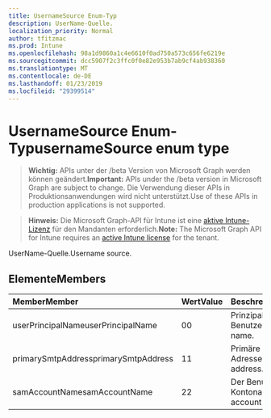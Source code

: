 ```yaml
---
title: UsernameSource Enum-Typ
description: UserName-Quelle.
localization_priority: Normal
author: tfitzmac
ms.prod: Intune
ms.openlocfilehash: 98a1d9860a1c4e6610f0ad750a573c656fe6219e
ms.sourcegitcommit: dcc5907f2c3ffc0f0e82e953b7ab9cf4ab938360
ms.translationtype: MT
ms.contentlocale: de-DE
ms.lasthandoff: 01/23/2019
ms.locfileid: "29399514"
---
```

# <a name="usernamesource-enum-type"></a><span data-ttu-id="46f63-103">UsernameSource Enum-Typ</span><span class="sxs-lookup"><span data-stu-id="46f63-103">usernameSource enum type</span></span>

> <span data-ttu-id="46f63-104">**Wichtig:** APIs unter der /beta Version von Microsoft Graph werden können geändert.</span><span class="sxs-lookup"><span data-stu-id="46f63-104">**Important:** APIs under the /beta version in Microsoft Graph are subject to change.</span></span> <span data-ttu-id="46f63-105">Die Verwendung dieser APIs in Produktionsanwendungen wird nicht unterstützt.</span><span class="sxs-lookup"><span data-stu-id="46f63-105">Use of these APIs in production applications is not supported.</span></span>

> <span data-ttu-id="46f63-106">**Hinweis:** Die Microsoft Graph-API für Intune ist eine [aktive Intune-Lizenz](https://go.microsoft.com/fwlink/?linkid=839381) für den Mandanten erforderlich.</span><span class="sxs-lookup"><span data-stu-id="46f63-106">**Note:** The Microsoft Graph API for Intune requires an [active Intune license](https://go.microsoft.com/fwlink/?linkid=839381) for the tenant.</span></span>

<span data-ttu-id="46f63-107">UserName-Quelle.</span><span class="sxs-lookup"><span data-stu-id="46f63-107">Username source.</span></span>

## <a name="members"></a><span data-ttu-id="46f63-108">Elemente</span><span class="sxs-lookup"><span data-stu-id="46f63-108">Members</span></span>
|<span data-ttu-id="46f63-109">Member</span><span class="sxs-lookup"><span data-stu-id="46f63-109">Member</span></span>|<span data-ttu-id="46f63-110">Wert</span><span class="sxs-lookup"><span data-stu-id="46f63-110">Value</span></span>|<span data-ttu-id="46f63-111">Beschreibung</span><span class="sxs-lookup"><span data-stu-id="46f63-111">Description</span></span>|
|:---|:---|:---|
|<span data-ttu-id="46f63-112">userPrincipalName</span><span class="sxs-lookup"><span data-stu-id="46f63-112">userPrincipalName</span></span>|<span data-ttu-id="46f63-113">0</span><span class="sxs-lookup"><span data-stu-id="46f63-113">0</span></span>|<span data-ttu-id="46f63-114">Prinzipalnamen des Benutzers.</span><span class="sxs-lookup"><span data-stu-id="46f63-114">User principal name.</span></span>|
|<span data-ttu-id="46f63-115">primarySmtpAddress</span><span class="sxs-lookup"><span data-stu-id="46f63-115">primarySmtpAddress</span></span>|<span data-ttu-id="46f63-116">1</span><span class="sxs-lookup"><span data-stu-id="46f63-116">1</span></span>|<span data-ttu-id="46f63-117">Primäre SMTP-Adresse.</span><span class="sxs-lookup"><span data-stu-id="46f63-117">Primary SMTP address.</span></span>|
|<span data-ttu-id="46f63-118">samAccountName</span><span class="sxs-lookup"><span data-stu-id="46f63-118">samAccountName</span></span>|<span data-ttu-id="46f63-119">2</span><span class="sxs-lookup"><span data-stu-id="46f63-119">2</span></span>|<span data-ttu-id="46f63-120">Der Benutzer Sam-Kontoname.</span><span class="sxs-lookup"><span data-stu-id="46f63-120">The user sam account name.</span></span>|




